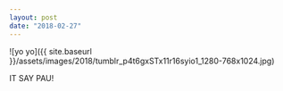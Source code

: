 ```yaml
---
layout: post
date: "2018-02-27"
---
```


![yo yo]({{ site.baseurl }}/assets/images/2018/tumblr_p4t6gxSTx11r16syio1_1280-768x1024.jpg)

IT SAY PAU!
